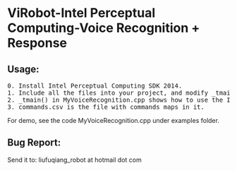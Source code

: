 ViRobot-Intel Perceptual Computing-Voice Recognition + Response
================================================================

Usage:
-------

<pre>
0. Install Intel Perceptual Computing SDK 2014.
1. Include all the files into your project, and modify _tmain() in MyVoiceRecognition.cpp.
2. _tmain() in MyVoiceRecognition.cpp shows how to use the Intel voice recognition module.
3. commands.csv is the file with commands maps in it.
</pre>

For demo, see the code MyVoiceRecognition.cpp under examples folder.

Bug Report:
------------
Send it to: liufuqiang_robot at hotmail dot com


